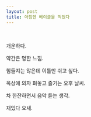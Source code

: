 ```yaml
---
layout: post
title: 아침엔 베이글을 먹었다
---
```

<br>

개운하다. 

약간은 멍한 느낌. 

힘들지는 않은데 이틀만 쉬고 싶다. 

옥상에 의자 펴놓고 즐기는 오후 날씨. 

차 한잔하면서 음악 듣는 생각.

재밌다 요새.
